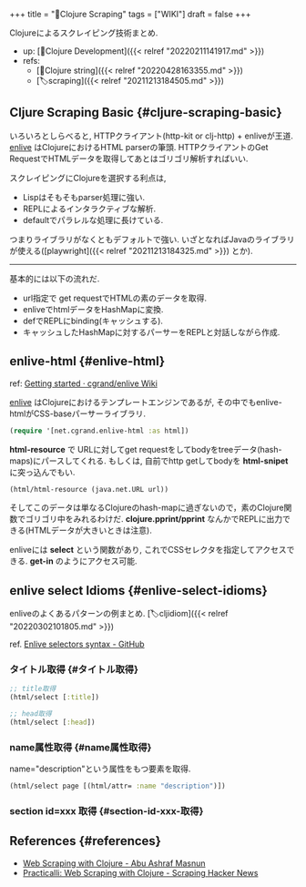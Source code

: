 +++
title = "📝Clojure Scraping"
tags = ["WIKI"]
draft = false
+++

Clojureによるスクレイピング技術まとめ.

-   up: [📁Clojure Development]({{< relref "20220211141917.md" >}})
-   refs:
    -   [📝Clojure string]({{< relref "20220428163355.md" >}})
    -   [🏷scraping]({{< relref "20211213184505.md" >}})


## Cljure Scraping Basic {#cljure-scraping-basic}

いろいろとしらべると, HTTPクライアント(http-kit or clj-http) + enliveが王道. [enlive](https://github.com/cgrand/enlive) はClojureにおけるHTML parserの筆頭. HTTPクライアントのGet RequestでHTMLデータを取得してあとはゴリゴリ解析すればいい.

スクレイピングにClojureを選択する利点は,

-   Lispはそもそもparser処理に強い.
-   REPLによるインタラクティブな解析.
-   defaultでパラレルな処理に長けている.

つまりライブラリがなくともデフォルトで強い. いざとなればJavaのライブラリが使える([playwright]({{< relref "20211213184325.md" >}}) とか).

---

基本的には以下の流れだ.

-   url指定で get requestでHTMLの素のデータを取得.
-   enliveでhtmlデータをHashMapに変換.
-   defでREPLにbinding(キャッシュする).
-   キャッシュしたHashMapに対するパーサーをREPLと対話しながら作成.


## enlive-html {#enlive-html}

ref:  [Getting started · cgrand/enlive Wiki](https://github.com/cgrand/enlive/wiki/Getting-started)

[enlive](https://github.com/cgrand/enlive) はClojureにおけるテンプレートエンジンであるが, その中でもenlive-htmlがCSS-baseパーサーライブラリ.

```clojure
(require '[net.cgrand.enlive-html :as html])
```

**html-resource** で URLに対してget requestをしてbodyをtreeデータ(hash-maps)にパースしてくれる. もしくは, 自前でhttp getしてbodyを **html-snipet** に突っ込んでもい.

```clojure
(html/html-resource (java.net.URL url))
```

そしてこのデータは単なるClojureのhash-mapに過ぎないので，素のClojure関数でゴリゴリ中をみれるわけだ. **clojure.pprint/pprint** なんかでREPLに出力できる(HTMLデータが大きいときは注意).

enliveには **select** という関数があり, これでCSSセレクタを指定してアクセスできる. **get-in** のようにアクセス可能.


## enlive select Idioms {#enlive-select-idioms}

enliveのよくあるパターンの例まとめ. [🏷cljidiom]({{< relref "20220302101805.md" >}})

ref. [Enlive selectors syntax - GitHub](https://github.com/cgrand/enlive/wiki/Enlive-selectors-syntax)


### タイトル取得 {#タイトル取得}

```clojure
;; title取得
(html/select [:title])

;; head取得
(html/select [:head])
```


### name属性取得 {#name属性取得}

name="description"という属性をもつ要素を取得.

```clojure
(html/select page [(html/attr= :name "description")])
```


### section id=xxx 取得 {#section-id-xxx-取得}


## References {#references}

-   [Web Scraping with Clojure - Abu Ashraf Masnun](https://masnun.com/2016/03/20/web-scraping-with-clojure.html)
-   [Practicalli: Web Scraping with Clojure - Scraping Hacker News](https://practical.li/blog/posts/web-scraping-with-clojure-hacking-hacker-news/)
